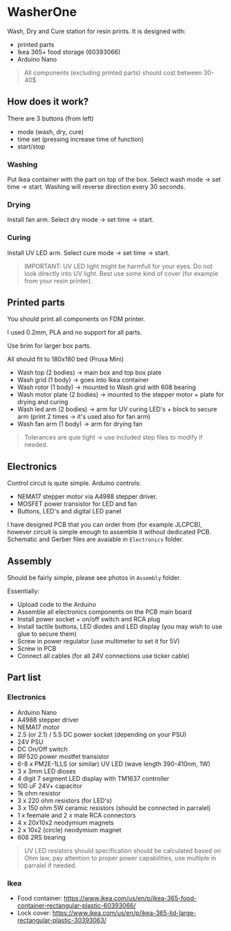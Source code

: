 # WasherOne

Wash, Dry and Cure station for resin prints.
It is designed with:
- printed parts
- Ikea 365+ food storage (60393066)
- Arduino Nano

> All components (excluding printed parts) should cost between 30-40$

## How does it work?

There are 3 buttons (from left)
- mode (wash, dry, cure)
- time set (pressing increase time of function)
- start/stop

### Washing

Put Ikea container with the part on top of the box. Select wash mode -> set time -> start.
Washing will reverse direction every 30 seconds.

### Drying

Install fan arm. Select dry mode -> set time -> start.

### Curing

Install UV LED arm. Select cure mode -> set time -> start.

> IMPORTANT: UV LED light might be harmfull for your eyes. Do not look directly into UV light. Best use some kind of cover (for example from your resin printer).

## Printed parts

You should print all components on FDM printer.

I used 0.2mm, PLA and no support for all parts.

Use brim for larger box parts.

All should fit to 180x180 bed (Prusa Mini)

- Wash top (2 bodies) -> main box and top box plate
- Wash grid (1 body) -> goes into Ikea container
- Wash rotor (1 body) -> mounted to Wash grid with 608 bearing
- Wash motor plate (2 bodies) -> mounted to the stepper motor + plate for drying and curing
- Wash led arm (2 bodies) -> arm for UV curing LED's + block to secure arm (print 2 times -> it's used also for fan arm)
- Wash fan arm (1 body) -> arm for drying fan

> Tolerances are quie tight -> use included step files to modify if needed.

## Electronics

Control circut is quite simple. 
Arduino controls: 
- NEMA17 stepper motor via A4988 stepper driver.
- MOSFET power transistor for LED and fan
- Buttons, LED's and digital LED panel

I have designed PCB that you can order from (for example JLCPCB), however circuit is simple enough to assemble it without dedicated PCB.
Schematic and Gerber files are avaiable in `Electronics` folder.

## Assembly

Should be fairly simple, please see photos in `Assembly` folder.

Essentially:
- Upload code to the Arduino
- Assemble all electronics components on the PCB main board
- Install power socket + on/off switch and RCA plug
- Install tactile buttons, LED diodes and LED display (you may wish to use glue to secure them)
- Screw in power regulator (use multimeter to set it for 5V)
- Screw in PCB
- Connect all cables (for all 24V connections use ticker cable)

## Part list

### Electronics

- Arduino Nano
- A4988 stepper driver
- NEMA17 motor
- 2.5 (or 2.1) / 5.5 DC power socket (depending on your PSU)
- 24V PSU
- DC On/Off switch
- IRF520 power mostfet transistor
- 6-8 x PM2E-1LLS (or similar) UV LED (wave length 390-410nm, 1W)
- 3 x 3mm LED dioses
- 4 digit 7 segment LED display with TM1637 controller
- 100 uF 24V+ capacitor
- 1k ohm resistor
- 3 x 220 ohm resistors (for LED's)
- 3 x 150 ohm 5W ceramic resistors (should be connected in parralel)
- 1 x feemale and 2 x male RCA connectors
- 4 x 20x10x2 neodymium magnets
- 2 x 10x2 (circle) neodymium magnet
- 608 2RS bearing

> UV LED resistors should specification should be calculated based on Ohm law, pay attention to proper power capabilities, use multiple in parralel if needed.

### Ikea
- Food container: https://www.ikea.com/us/en/p/ikea-365-food-container-rectangular-plastic-60393066/
- Lock cover: https://www.ikea.com/us/en/p/ikea-365-lid-large-rectangular-plastic-30393063/
